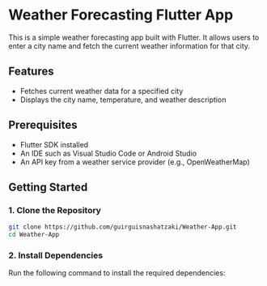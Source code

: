 # Weather Forecasting Flutter App

This is a simple weather forecasting app built with Flutter. It allows users to enter a city name and fetch the current weather information for that city.

## Features
- Fetches current weather data for a specified city
- Displays the city name, temperature, and weather description

## Prerequisites
- Flutter SDK installed
- An IDE such as Visual Studio Code or Android Studio
- An API key from a weather service provider (e.g., OpenWeatherMap)

## Getting Started

### 1. Clone the Repository
```bash
git clone https://github.com/guirguisnashatzaki/Weather-App.git
cd Weather-App
```
### 2. Install Dependencies
Run the following command to install the required dependencies:

